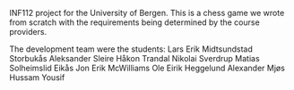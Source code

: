 INF112 project for the University of Bergen. This is a chess game we wrote from scratch with the requirements being determined by the course providers. 

The development team were the students:
Lars Erik Midtsundstad Storbukås
Aleksander Sleire
Håkon Trandal
Nikolai Sverdrup
Matias Solheimslid Eikås
Jon Erik McWilliams
Ole Eirik Heggelund
Alexander Mjøs
Hussam Yousif